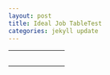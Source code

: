 ```yaml
---
layout: post
title: Ideal Job TableTest
categories: jekyll update
---
```


|   |   |   |   |   |   |   |
|---|---|---|---|---|---|---|
|   |   |   |   |   |   |   |
|   |   |   |   |   |   |   |
|   |   |   |   |   |   |   |
|   |   |   |   |   |   |   |
|   |   |   |   |   |   |   |